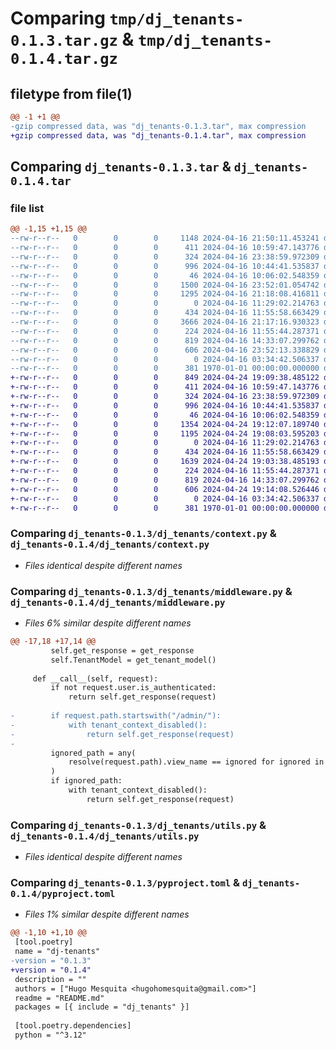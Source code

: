 # Comparing `tmp/dj_tenants-0.1.3.tar.gz` & `tmp/dj_tenants-0.1.4.tar.gz`

## filetype from file(1)

```diff
@@ -1 +1 @@
-gzip compressed data, was "dj_tenants-0.1.3.tar", max compression
+gzip compressed data, was "dj_tenants-0.1.4.tar", max compression
```

## Comparing `dj_tenants-0.1.3.tar` & `dj_tenants-0.1.4.tar`

### file list

```diff
@@ -1,15 +1,15 @@
--rw-r--r--   0        0        0     1148 2024-04-16 21:50:11.453241 dj_tenants-0.1.3/dj_tenants/__init__.py
--rw-r--r--   0        0        0      411 2024-04-16 10:59:47.143776 dj_tenants-0.1.3/dj_tenants/apps.py
--rw-r--r--   0        0        0      324 2024-04-16 23:38:59.972309 dj_tenants-0.1.3/dj_tenants/conf.py
--rw-r--r--   0        0        0      996 2024-04-16 10:44:41.535837 dj_tenants-0.1.3/dj_tenants/context.py
--rw-r--r--   0        0        0       46 2024-04-16 10:06:02.548359 dj_tenants-0.1.3/dj_tenants/exceptions.py
--rw-r--r--   0        0        0     1500 2024-04-16 23:52:01.054742 dj_tenants-0.1.3/dj_tenants/middleware.py
--rw-r--r--   0        0        0     1295 2024-04-16 21:18:08.416811 dj_tenants-0.1.3/dj_tenants/models.py
--rw-r--r--   0        0        0        0 2024-04-16 11:29:02.214763 dj_tenants-0.1.3/dj_tenants/postgres_backend/__init__.py
--rw-r--r--   0        0        0      434 2024-04-16 11:55:58.663429 dj_tenants-0.1.3/dj_tenants/postgres_backend/base.py
--rw-r--r--   0        0        0     3666 2024-04-16 21:17:16.930323 dj_tenants-0.1.3/dj_tenants/postgres_backend/compiler.py
--rw-r--r--   0        0        0      224 2024-04-16 11:55:44.287371 dj_tenants-0.1.3/dj_tenants/postgres_backend/operations.py
--rw-r--r--   0        0        0      819 2024-04-16 14:33:07.299762 dj_tenants-0.1.3/dj_tenants/utils.py
--rw-r--r--   0        0        0      606 2024-04-16 23:52:13.338829 dj_tenants-0.1.3/pyproject.toml
--rw-r--r--   0        0        0        0 2024-04-16 03:34:42.506337 dj_tenants-0.1.3/README.md
--rw-r--r--   0        0        0      381 1970-01-01 00:00:00.000000 dj_tenants-0.1.3/PKG-INFO
+-rw-r--r--   0        0        0      849 2024-04-24 19:09:38.485122 dj_tenants-0.1.4/dj_tenants/__init__.py
+-rw-r--r--   0        0        0      411 2024-04-16 10:59:47.143776 dj_tenants-0.1.4/dj_tenants/apps.py
+-rw-r--r--   0        0        0      324 2024-04-16 23:38:59.972309 dj_tenants-0.1.4/dj_tenants/conf.py
+-rw-r--r--   0        0        0      996 2024-04-16 10:44:41.535837 dj_tenants-0.1.4/dj_tenants/context.py
+-rw-r--r--   0        0        0       46 2024-04-16 10:06:02.548359 dj_tenants-0.1.4/dj_tenants/exceptions.py
+-rw-r--r--   0        0        0     1354 2024-04-24 19:12:07.189740 dj_tenants-0.1.4/dj_tenants/middleware.py
+-rw-r--r--   0        0        0     1195 2024-04-24 19:08:03.595203 dj_tenants-0.1.4/dj_tenants/models.py
+-rw-r--r--   0        0        0        0 2024-04-16 11:29:02.214763 dj_tenants-0.1.4/dj_tenants/postgres_backend/__init__.py
+-rw-r--r--   0        0        0      434 2024-04-16 11:55:58.663429 dj_tenants-0.1.4/dj_tenants/postgres_backend/base.py
+-rw-r--r--   0        0        0     1639 2024-04-24 19:03:38.485193 dj_tenants-0.1.4/dj_tenants/postgres_backend/compiler.py
+-rw-r--r--   0        0        0      224 2024-04-16 11:55:44.287371 dj_tenants-0.1.4/dj_tenants/postgres_backend/operations.py
+-rw-r--r--   0        0        0      819 2024-04-16 14:33:07.299762 dj_tenants-0.1.4/dj_tenants/utils.py
+-rw-r--r--   0        0        0      606 2024-04-24 19:14:08.526446 dj_tenants-0.1.4/pyproject.toml
+-rw-r--r--   0        0        0        0 2024-04-16 03:34:42.506337 dj_tenants-0.1.4/README.md
+-rw-r--r--   0        0        0      381 1970-01-01 00:00:00.000000 dj_tenants-0.1.4/PKG-INFO
```

### Comparing `dj_tenants-0.1.3/dj_tenants/context.py` & `dj_tenants-0.1.4/dj_tenants/context.py`

 * *Files identical despite different names*

### Comparing `dj_tenants-0.1.3/dj_tenants/middleware.py` & `dj_tenants-0.1.4/dj_tenants/middleware.py`

 * *Files 6% similar despite different names*

```diff
@@ -17,18 +17,14 @@
         self.get_response = get_response
         self.TenantModel = get_tenant_model()
 
     def __call__(self, request):
         if not request.user.is_authenticated:
             return self.get_response(request)
 
-        if request.path.startswith("/admin/"):
-            with tenant_context_disabled():
-                return self.get_response(request)
-
         ignored_path = any(
             resolve(request.path).view_name == ignored for ignored in allowed_paths
         )
         if ignored_path:
             with tenant_context_disabled():
                 return self.get_response(request)
```

### Comparing `dj_tenants-0.1.3/dj_tenants/utils.py` & `dj_tenants-0.1.4/dj_tenants/utils.py`

 * *Files identical despite different names*

### Comparing `dj_tenants-0.1.3/pyproject.toml` & `dj_tenants-0.1.4/pyproject.toml`

 * *Files 1% similar despite different names*

```diff
@@ -1,10 +1,10 @@
 [tool.poetry]
 name = "dj-tenants"
-version = "0.1.3"
+version = "0.1.4"
 description = ""
 authors = ["Hugo Mesquita <hugohomesquita@gmail.com>"]
 readme = "README.md"
 packages = [{ include = "dj_tenants" }]
 
 [tool.poetry.dependencies]
 python = "^3.12"
```

